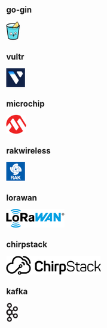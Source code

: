 ## go-gin
<a href="https://github.com/gin-gonic/gin"><img src="https://raw.githubusercontent.com/gin-gonic/logo/master/color.png" height=50></a>

## vultr
<a href="https://www.vultr.com/"><img src="vultr.svg" height=50></a>

## microchip
<a href="https://www.microchip.com/"><img src="MCHP.svg" height=50></a>

## rakwireless
<a href="https://www.rakwireless.com/"><img src="RAK.png" height=50></a>

## lorawan
<a href="https://lora-alliance.org/"><img src="lorawan.svg" height=50></a>

## chirpstack
<a href="https://www.chirpstack.io/"><img src="chirpstack.png" height=50></a>

## kafka
<a href="https://kafka.apache.org/"><img src="kafka.svg" height=50></a>